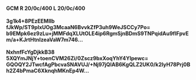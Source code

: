 #### GCM R 20/0c/400 L 20/0c/400
**3g1k4+8PEzEEMllb**<br/>**fJkWp/ST9plxUOg3McaaN6BvvkZfP3uh9WeJSCCy7Po=**<br/>**b9EMpk6ez9zLu+jMMFdqXLUtOLE4ip6RgmSjnBDmS9TNPqidAu9flFpvEm/a+KJrtHtnIzeaVaW7m746...**<br/><br/>
**NxhnfFcYgDjkkB38**<br/>**5XQYmJNjY+toenCVM26Zi/0Zscz9bxXoqYhY4Ylpewc=**<br/>**GQOQY2JTwcfAgPbcvaSNAVUJ/+Nj97jQlAB6KgQLZ2UK0/k2IyH78Prj0Bh2Z4bPmaC6XknqhMKnEp4W...**